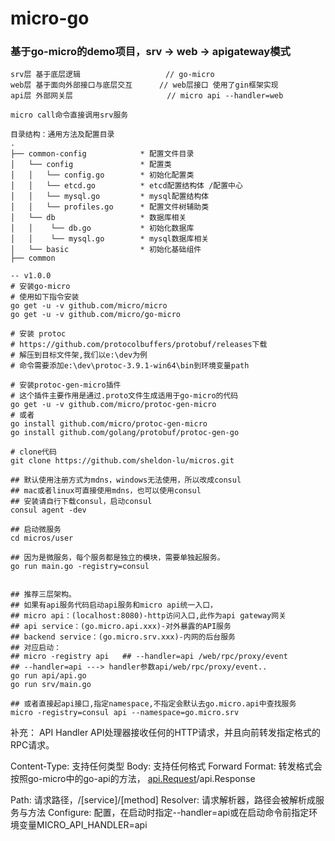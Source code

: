# micro-go
### 基于go-micro的demo项目，srv -> web -> apigateway模式
~~~ 
srv层 基于底层逻辑                   // go-micro
web层 基于面向外部接口与底层交互      // web层接口 使用了gin框架实现
api层 外部网关层                     // micro api --handler=web

micro call命令直接调用srv服务

目录结构：通用方法及配置目录
.
├── common-config            * 配置文件目录
│   └── config               * 配置类
│   │   └── config.go        * 初始化配置类
│   │   └── etcd.go          * etcd配置结构体 /配置中心
│   │   └── mysql.go         * mysql配置结构体
│   │   └── profiles.go      * 配置文件树辅助类
│   └── db                   * 数据库相关
│   │    └── db.go           * 初始化数据库
│   │    └── mysql.go        * mysql数据库相关
│   └── basic                * 初始化基础组件
├── common    
~~~


```shell
-- v1.0.0
# 安装go-micro
# 使用如下指令安装
go get -u -v github.com/micro/micro
go get -u -v github.com/micro/go-micro

# 安装 protoc
# https://github.com/protocolbuffers/protobuf/releases下载
# 解压到目标文件架,我们以e:\dev为例
# 命令需要添加e:\dev\protoc-3.9.1-win64\bin到环境变量path

# 安装protoc-gen-micro插件
# 这个插件主要作用是通过.proto文件生成适用于go-micro的代码
go get -u -v github.com/micro/protoc-gen-micro
# 或者
go install github.com/micro/protoc-gen-micro
go install github.com/golang/protobuf/protoc-gen-go

# clone代码
git clone https://github.com/sheldon-lu/micros.git

## 默认使用注册方式为mdns，windows无法使用，所以改成consul
## mac或者linux可直接使用mdns，也可以使用consul
## 安装请自行下载consul，启动consul
consul agent -dev

## 启动微服务
cd micros/user

## 因为是微服务，每个服务都是独立的模块，需要单独起服务。
go run main.go -registry=consul


## 推荐三层架构。
## 如果有api服务代码启动api服务和micro api统一入口，
## micro api：(localhost:8080)-http访问入口,此作为api gateway网关
## api service：(go.micro.api.xxx)-对外暴露的API服务
## backend service：(go.micro.srv.xxx)-内网的后台服务
## 对应启动：
## micro -registry api   ## --handler=api /web/rpc/proxy/event
## --handler=api ---> handler参数api/web/rpc/proxy/event..
go run api/api.go
go run srv/main.go

## 或者直接起api接口,指定namespace,不指定会默认去go.micro.api中查找服务
micro -registry=consul api --namespace=go.micro.srv

```

补充：
API Handler
API处理器接收任何的HTTP请求，并且向前转发指定格式的RPC请求。

Content-Type: 支持任何类型
Body: 支持任何格式
Forward Format: 转发格式会按照go-micro中的go-api的方法，
[api.Request](https://github.com/asim/go-api/blob/master/proto/api.proto)\/api.Response

Path: 请求路径，/[service]/[method]
Resolver: 请求解析器，路径会被解析成服务与方法
Configure: 配置，在启动时指定--handler=api或在启动命令前指定环境变量MICRO_API_HANDLER=api

